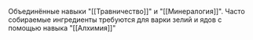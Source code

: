 Объединённые навыки "[[Травничество]]" и "[[Минералогия]]". Часто собираемые ингредиенты требуются для варки зелий и ядов с помощью навыка "[[Алхимия]]"